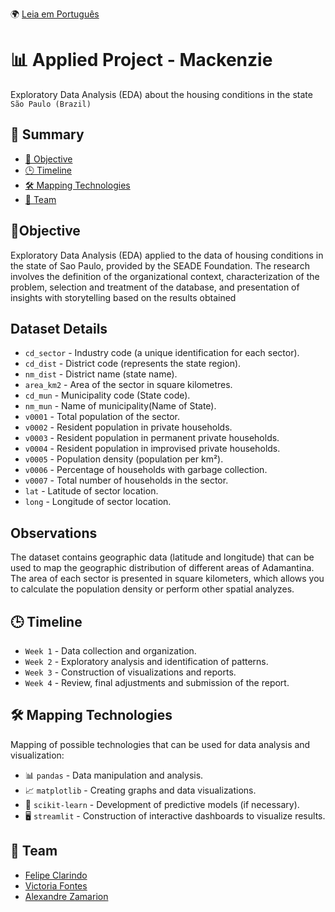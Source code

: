 🌍 [Leia em Português](README.pt-BR.md)

# 📊 Applied Project - Mackenzie

Exploratory Data Analysis (EDA) about the housing conditions in the state `São Paulo (Brazil)`

## 📖 Summary

- [🎯 Objective](#-objective)
- [🕒 Timeline](#-timeline)
- [🛠 Mapping Technologies](#-mapping-technologies)
- [👥 Team](#-equip)

## 🎯Objective

Exploratory Data Analysis (EDA) applied to the data of housing conditions in the state of Sao Paulo, provided by the SEADE Foundation. The research involves the definition of the organizational context, characterization of the problem, selection and treatment of the database, and presentation of insights with storytelling based on the results obtained

## Dataset Details

- `cd_sector` - Industry code (a unique identification for each sector).
- `cd_dist` - District code (represents the state region).
- `nm_dist` - District name (state name).
- `area_km2` - Area of the sector in square kilometres.
- `cd_mun` - Municipality code (State code).
- `nm_mun` - Name of municipality(Name of State).
- `v0001` - Total population of the sector.
- `v0002` - Resident population in private households.
- `v0003` - Resident population in permanent private households.
- `v0004` - Resident population in improvised private households.
- `v0005` - Population density (population per km²).
- `v0006` - Percentage of households with garbage collection.
- `v0007` - Total number of households in the sector.
- `lat` - Latitude of sector location.
- `long` - Longitude of sector location.

## Observations

The dataset contains geographic data (latitude and longitude) that can be used to map the geographic distribution of different areas of Adamantina.
The area of each sector is presented in square kilometers, which allows you to calculate the population density or perform other spatial analyzes.

## 🕒 Timeline

- `Week 1` - Data collection and organization.
- `Week 2` - Exploratory analysis and identification of patterns.
- `Week 3` - Construction of visualizations and reports.
- `Week 4` - Review, final adjustments and submission of the report.

## 🛠 Mapping Technologies

Mapping of possible technologies that can be used for data analysis and visualization:

- 📊 `pandas` - Data manipulation and analysis.
- 📈 `matplotlib` - Creating graphs and data visualizations.
- 🤖 `scikit-learn` - Development of predictive models (if necessary).
- 🖥 `streamlit` - Construction of interactive dashboards to visualize results.

## 👥 Team

- [Felipe Clarindo](https://github.com/felipeclarindo)
- [Victoria Fontes](https://github.com/victoriafortes)
- [Alexandre Zamarion](https://github.com/alezamarion)
